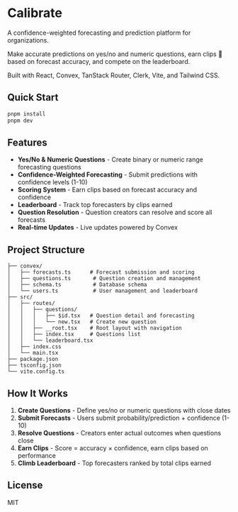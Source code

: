 # Calibrate

A confidence-weighted forecasting and prediction platform for organizations.

Make accurate predictions on yes/no and numeric questions, earn clips 📎 based on forecast accuracy, and compete on the leaderboard.

Built with React, Convex, TanStack Router, Clerk, Vite, and Tailwind CSS.

## Quick Start

```bash
pnpm install
pnpm dev
```

## Features

- **Yes/No & Numeric Questions** - Create binary or numeric range forecasting questions
- **Confidence-Weighted Forecasting** - Submit predictions with confidence levels (1-10)
- **Scoring System** - Earn clips based on forecast accuracy and confidence
- **Leaderboard** - Track top forecasters by clips earned
- **Question Resolution** - Question creators can resolve and score all forecasts
- **Real-time Updates** - Live updates powered by Convex

## Project Structure

```
├── convex/
│   ├── forecasts.ts      # Forecast submission and scoring
│   ├── questions.ts       # Question creation and management
│   ├── schema.ts          # Database schema
│   └── users.ts           # User management and leaderboard
├── src/
│   ├── routes/
│   │   ├── questions/
│   │   │   ├── $id.tsx   # Question detail and forecasting
│   │   │   └── new.tsx   # Create new question
│   │   ├── __root.tsx    # Root layout with navigation
│   │   ├── index.tsx     # Questions list
│   │   └── leaderboard.tsx
│   ├── index.css
│   └── main.tsx
├── package.json
├── tsconfig.json
└── vite.config.ts
```

## How It Works

1. **Create Questions** - Define yes/no or numeric questions with close dates
2. **Submit Forecasts** - Users submit probability/prediction + confidence (1-10)
3. **Resolve Questions** - Creators enter actual outcomes when questions close
4. **Earn Clips** - Score = accuracy × confidence, earn clips based on performance
5. **Climb Leaderboard** - Top forecasters ranked by total clips earned

## License

MIT